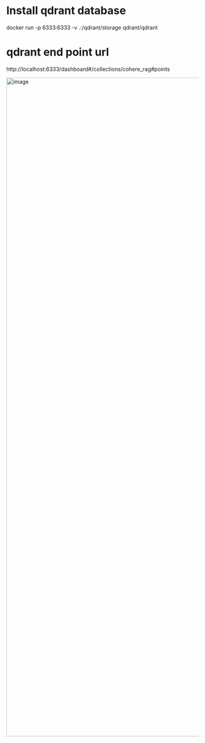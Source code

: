 
# Install qdrant database 
docker run -p 6333:6333 -v .:/qdrant/storage qdrant/qdrant



# qdrant end point url

http://localhost:6333/dashboard#/collections/cohere_rag#points


<img width="1728" alt="image" src="https://github.com/user-attachments/assets/1305c85e-08c5-4c73-8ac1-c45245602ca3" />
